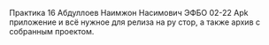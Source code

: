 Практика 16
Абдуллоев Наимжон Насимович ЭФБО 02-22
Apk приложение и всё нужное для релиза на ру стор, а также архив с собранным проектом.

